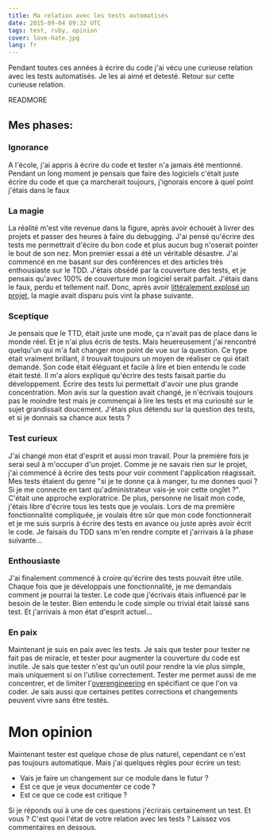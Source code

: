 ```yaml
---
title: Ma relation avec les tests automatisés
date: 2015-09-04 09:32 UTC
tags: test, ruby, opinion
cover: love-hate.jpg
lang: fr
---
```


Pendant toutes ces années à écrire du code j'ai vécu une curieuse relation avec les tests automatisés. Je les ai aimé et detesté. 
Retour sur cette curieuse relation. 

READMORE
## Mes phases:
### Ignorance
A l'école, j'ai appris à écrire du code et tester n'a jamais été mentionné. 
Pendant un long moment je pensais que faire des logiciels c'était juste écrire du code et que ça marcherait toujours, j'ignorais encore à quel point j'étais dans le faux

### La magie
La réalité m'est vite revenue dans la figure, après avoir échouét à livrer des projets et passer des heures à faire du debugging. J'ai pensé qu'écrire des tests me permettrait d'écire du bon code et plus aucun bug n'oserait pointer le bout de son nez.
Mon premier essai a été un véritable désastre. J'ai commencé en me basant sur des conférences et des articles très enthousiaste sur le TDD.
J'étais obsédé par la couverture des tests, et je pensais qu'avec 100% de couverture mon logiciel serait parfait.
J'étais dans le faux, perdu et tellement naif. Donc, après avoir [littéralement explosé un projet](/post/2013/06/13/comment-j-ai-exploser-un-projet), la magie avait disparu puis vint la phase suivante.

### Sceptique
Je pensais que le TTD, était juste une mode, ça n'avait pas de place dans le monde réel.
Et je n'ai plus écris de tests. Mais heuereusement j'ai rencontré quelqu'un qui m'a fait changer mon point de vue sur la question.
Ce type était vraiment brillant, il trouvait toujours un moyen de réaliser ce qui était demandé. Son code était éléguant et facile à lire et bien entendu le code était testé.
Il m'a alors expliqué qu'écrire des tests faisait partie du développement.
Écrire des tests lui permettait d'avoir une plus grande concentration.
Mon avis sur la question avait changé, je n'écrivais toujours pas le moindre test mais je commençai à lire les tests et ma curiosité sur le sujet grandissait doucement.
J'étais plus détendu sur la question des tests, et si je donnais sa chance aux tests ?

### Test curieux

J'ai changé mon état d'esprit et aussi mon travail. 
Pour la première fois je serai seul à m'occuper d'un projet. 
Comme je ne savais rien sur le projet, j'ai commencé à écrire des tests pour voir comment l'application réagissait.
Mes tests étaient du genre "si je te donne ça à manger, tu me donnes quoi ? Si je me connecte en tant qu'administrateur vais-je voir cette onglet ?".
C'était une approche exploratrice.
De plus, personne ne lisait mon code, j'étais libre d'écrire tous les tests que je voulais. 
Lors de ma première fonctionnalité compliquée, je voulais être sûr que mon code fonctionnerait et je me suis surpris à écrire des tests en avance ou juste après avoir écrit le code. 
Je faisais du TDD sans m'en rendre compte et j'arrivais à la phase suivante...

### Enthousiaste

J'ai finalement commencé à croire qu'écrire des tests pouvait être utile.
Chaque fois que je développais une fonctionnalité, je me demandais comment je pourrai la tester. Le code que j'écrivais étais influencé par le besoin de le tester. Bien entendu le code simple ou trivial était laissé sans test.
Et j'arrivais à mon état d'esprit actuel...

### En paix

Maintenant je suis en paix avec les tests. Je sais que tester pour tester ne fait pas de miracle, et tester pour augmenter la couverture du code est inutile.
Je sais que tester n'est qu'un outil pour rendre la vie plus simple, mais uniquement si on l'utilise correctement.
Tester me permet aussi de me concentrer, et de limiter l'[overengineering](https://www.wikiwand.com/en/Overengineering) en spécifiant ce que l'on va coder.
Je sais aussi que certaines petites corrections et changements peuvent vivre sans être testés.

# Mon opinion

Maintenant tester est quelque chose de plus naturel, cependant ce n'est pas toujours automatique.
Mais j'ai quelques règles pour écrire un test: 

 - Vais je faire un changement sur ce module dans le futur ?
 - Est ce que je veux documenter ce code ? 
 - Est ce que ce code est critique ?

Si je réponds oui à une de ces questions j'écrirais certainement un test. 
Et vous ? C'est quoi l'état de votre relation avec les tests ? Laissez vos commentaires en dessous.